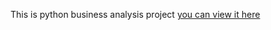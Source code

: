 This is python business analysis project
[you can view it here](https://letters-of-michael-intl-brewery-international2-actres.streamlit.app)

